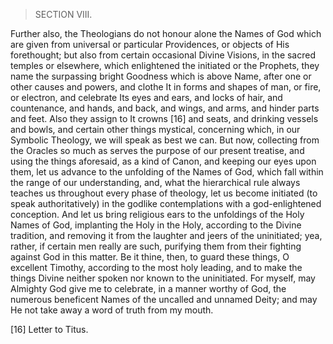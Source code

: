 > SECTION VIII.

Further also, the Theologians do not honour alone the Names of God which are given from universal or particular Providences, or objects of His forethought; but also from certain occasional Divine Visions, in the sacred temples or elsewhere, which enlightened the initiated or the Prophets, they name the surpassing bright Goodness which is above Name, after one or other causes and powers, and clothe It in forms and shapes of man, or fire, or electron, and celebrate Its eyes and ears, and locks of hair, and countenance, and hands, and back, and wings, and arms, and hinder parts and feet.
Also they assign to It crowns [16] and seats, and drinking vessels and bowls, and certain other things mystical, concerning which, in our Symbolic Theology, we will speak as best we can.
But now, collecting from the Oracles so much as serves the purpose of our present treatise, and using the things aforesaid, as a kind of Canon, and keeping our eyes upon them, let us advance to the unfolding of the Names of God, which fall within the range of our understanding, and, what the hierarchical rule always teaches us  throughout every phase of theology, let us become initiated (to speak authoritatively) in the godlike contemplations with a god-enlightened   conception.
And let us bring religious ears to the unfoldings of the Holy Names of God, implanting the Holy in the Holy, according to the Divine tradition, and removing it from the laughter and jeers of the   uninitiated; yea, rather, if certain men really are such, purifying them from their fighting against God in this matter.
Be it thine, then, to guard these things, O excellent Timothy, according to the most holy   leading, and to make the things Divine neither spoken nor known to the uninitiated.
For myself, may Almighty God give me to celebrate, in a manner worthy of God, the numerous beneficent Names of the uncalled and unnamed Deity; and may He not take away a word of truth from my mouth.

[16] Letter to Titus.
